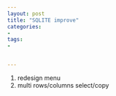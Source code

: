 ```yaml
---
layout: post
title: "SQLITE improve"
categories:
- 
tags:
- 


---
```


1. redesign menu
2. multi rows/columns select/copy